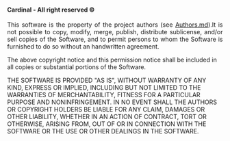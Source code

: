 #### Cardinal - All right reserved ©
    
<p align="justify">
This software is the property of the project authors (see <a href="Authors.md">
Authors.md</a>).It is not possible to copy, modify, merge, publish, distribute 
sublicense, and/or sell copies of the Software, and to permit persons to whom 
the Software is furnished to do so without an handwritten agreement. 

The above copyright notice and this permission notice shall be included in all
copies or substantial portions of the Software.

THE SOFTWARE IS PROVIDED "AS IS", WITHOUT WARRANTY OF ANY KIND, EXPRESS OR
IMPLIED, INCLUDING BUT NOT LIMITED TO THE WARRANTIES OF MERCHANTABILITY,
FITNESS FOR A PARTICULAR PURPOSE AND NONINFRINGEMENT. IN NO EVENT SHALL THE
AUTHORS OR COPYRIGHT HOLDERS BE LIABLE FOR ANY CLAIM, DAMAGES OR OTHER
LIABILITY, WHETHER IN AN ACTION OF CONTRACT, TORT OR OTHERWISE, ARISING FROM,
OUT OF OR IN CONNECTION WITH THE SOFTWARE OR THE USE OR OTHER DEALINGS IN THE
SOFTWARE.
</p>